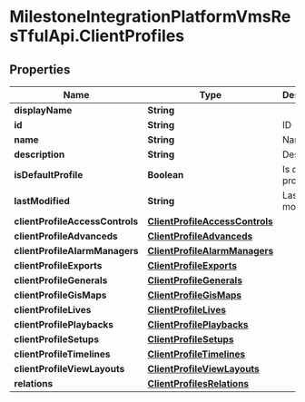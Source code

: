 # MilestoneIntegrationPlatformVmsResTfulApi.ClientProfiles

## Properties
Name | Type | Description | Notes
------------ | ------------- | ------------- | -------------
**displayName** | **String** |  | [optional] 
**id** | **String** | ID | [optional] 
**name** | **String** | Name | [optional] 
**description** | **String** | Description | [optional] 
**isDefaultProfile** | **Boolean** | Is default profile | [optional] 
**lastModified** | **String** | Last modified | [optional] 
**clientProfileAccessControls** | [**ClientProfileAccessControls**](ClientProfileAccessControls.md) |  | [optional] 
**clientProfileAdvanceds** | [**ClientProfileAdvanceds**](ClientProfileAdvanceds.md) |  | [optional] 
**clientProfileAlarmManagers** | [**ClientProfileAlarmManagers**](ClientProfileAlarmManagers.md) |  | [optional] 
**clientProfileExports** | [**ClientProfileExports**](ClientProfileExports.md) |  | [optional] 
**clientProfileGenerals** | [**ClientProfileGenerals**](ClientProfileGenerals.md) |  | [optional] 
**clientProfileGisMaps** | [**ClientProfileGisMaps**](ClientProfileGisMaps.md) |  | [optional] 
**clientProfileLives** | [**ClientProfileLives**](ClientProfileLives.md) |  | [optional] 
**clientProfilePlaybacks** | [**ClientProfilePlaybacks**](ClientProfilePlaybacks.md) |  | [optional] 
**clientProfileSetups** | [**ClientProfileSetups**](ClientProfileSetups.md) |  | [optional] 
**clientProfileTimelines** | [**ClientProfileTimelines**](ClientProfileTimelines.md) |  | [optional] 
**clientProfileViewLayouts** | [**ClientProfileViewLayouts**](ClientProfileViewLayouts.md) |  | [optional] 
**relations** | [**ClientProfilesRelations**](ClientProfilesRelations.md) |  | [optional] 
